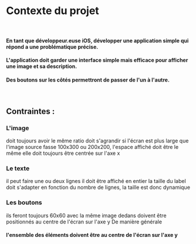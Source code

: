 # Contexte du projet
​
#### En tant que développeur.euse iOS, développer une application simple qui répond a une problématique précise.
#### L'application doit garder une interface simple mais efficace pour afficher une image et sa description.
#### Des boutons sur les côtés permettront de passer de l'un à l'autre.

​
## Contraintes :

### L'image

doit toujours avoir le même ratio
doit s'agrandir si l'écran est plus large
que l'image source fasse 100x300 ou 200x200, l'espace affiché doit être le même
elle doit toujours être centrée sur l'axe x

### Le texte

il peut faire une ou deux lignes
il doit être affiché en entier
la taille du label doit s'adapter en fonction du nombre de lignes, la taille est donc dynamique

### Les boutons

ils feront toujours 60x60 avec la même image dedans
doivent être positionnés au centre de l'écran sur l'axe y
De manière générale

#### l'ensemble des éléments doivent être au centre de l'écran sur l'axe y
